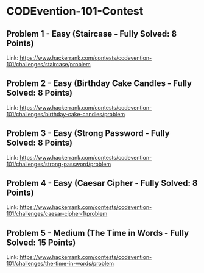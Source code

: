 # CODEvention-101-Contest
## Problem 1 - Easy (Staircase - Fully Solved: 8 Points)
Link: https://www.hackerrank.com/contests/codevention-101/challenges/staircase/problem
## Problem 2 - Easy (Birthday Cake Candles - Fully Solved: 8 Points)
Link: https://www.hackerrank.com/contests/codevention-101/challenges/birthday-cake-candles/problem
## Problem 3 - Easy (Strong Password - Fully Solved: 8 Points)
Link: https://www.hackerrank.com/contests/codevention-101/challenges/strong-password/problem
## Problem 4 - Easy (Caesar Cipher - Fully Solved: 8 Points)
Link: https://www.hackerrank.com/contests/codevention-101/challenges/caesar-cipher-1/problem
## Problem 5 - Medium (The Time in Words - Fully Solved: 15 Points)
Link: https://www.hackerrank.com/contests/codevention-101/challenges/the-time-in-words/problem
